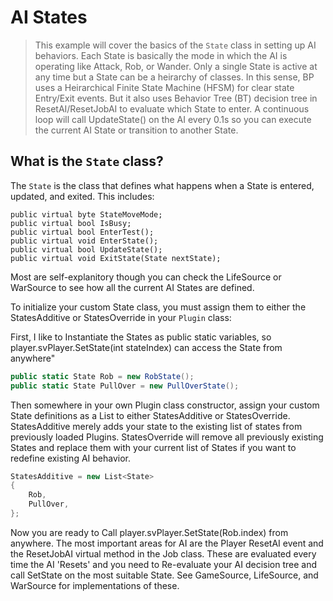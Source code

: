 # AI States

> This example will cover the basics of the ``State`` class in setting up AI behaviors. Each State is basically the mode in which the AI is operating like Attack, Rob, or Wander. Only a single State is active at any time but a State can be a heirarchy of classes. In this sense, BP uses a Heirarchical Finite State Machine (HFSM) for clear state Entry/Exit events. But it also uses Behavior Tree (BT) decision tree in ResetAI/ResetJobAI to evaluate which State to enter. A continuous loop will call UpdateState() on the AI every 0.1s so you can execute the current AI State or transition to another State.

## What is the ``State`` class?
The ``State`` is the class that defines what happens when a State is entered, updated, and exited. This includes:
```
public virtual byte StateMoveMode;
public virtual bool IsBusy;
public virtual bool EnterTest();
public virtual void EnterState();
public virtual bool UpdateState();
public virtual void ExitState(State nextState);
```

Most are self-explanitory though you can check the LifeSource or WarSource to see how all the current AI States are defined.

To initialize your custom State class, you must assign them to either the StatesAdditive or StatesOverride in your ``Plugin`` class:

First, I like to Instantiate the States as public static variables, so player.svPlayer.SetState(int stateIndex) can access the State from anywhere"
```cs
public static State Rob = new RobState();
public static State PullOver = new PullOverState();
```

Then somewhere in your own Plugin class constructor, assign your custom State definitions as a List to either StatesAdditive or StatesOverride. StatesAdditive merely adds your state to the existing list of states from previously loaded Plugins. StatesOverride will remove all previously existing States and replace them with your current list of States if you want to redefine existing AI behavior.
```cs
StatesAdditive = new List<State>
{
    Rob,
    PullOver,
};
```

Now you are ready to Call player.svPlayer.SetState(Rob.index) from anywhere. The most important areas for AI are the Player ResetAI event and the ResetJobAI virtual method in the Job class. These are evaluated every time the AI 'Resets' and you need to Re-evaluate your AI decision tree and call SetState on the most suitable State. See GameSource, LifeSource, and WarSource for implementations of these.
